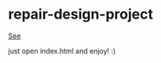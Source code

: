 # repair-design-project

[See](http://repair-design-destbest.surge.sh/)

just open index.html and enjoy! :)
